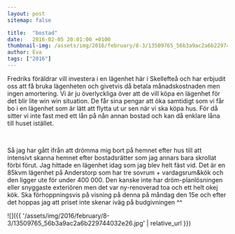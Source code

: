 ```yaml
---
layout: post
sitemap: false

title:  "bostad"
date:   2016-02-05 20:01:00 +0100
thumbnail-img: /assets/img/2016/february/8-3/13509765_56b3a9ac2a6b229744032e26.jpg
author: Eva
tags: ["2016"]
---
```


Fredriks föräldrar vill investera i en lägenhet här i Skellefteå och har erbjudit oss att få bruka lägenheten och givetvis då betala månadskostnaden men ingen amortering. Vi är ju överlyckliga över att de vill köpa en lägenhet för det blir lite win win situation. De får sina pengar att öka samtidigt som vi får bo i en lägenhet som är lätt att flytta ut ur sen när vi ska köpa hus. För då sitter vi inte fast med ett lån på nån annan bostad och kan då enklare låna till huset istället.




 




Så jag har gått ifrån att drömma mig bort på hemnet efter hus till att intensivt skanna hemnet efter bostadsrätter som jag annars bara skrollat förbi förut. Jag hittade en lägenhet idag som jag blev helt fäst vid. Det är en 85kvm lägenhet på Anderstorp som har tre sovrum + vardagsrum&kök och den ligger ute för under 400 000. Den kanske inte har dröm-planlösningen eller snyggaste exteriören men det var ny-renoverad toa och ett helt okej kök. Ska förhoppningsvis på visning på denna på måndag den 15e och efter det hoppas jag att priset inte skenar iväg på budgivningen ^^

![]({{ '/assets/img/2016/february/8-3/13509765_56b3a9ac2a6b229744032e26.jpg'  | relative_url }})

